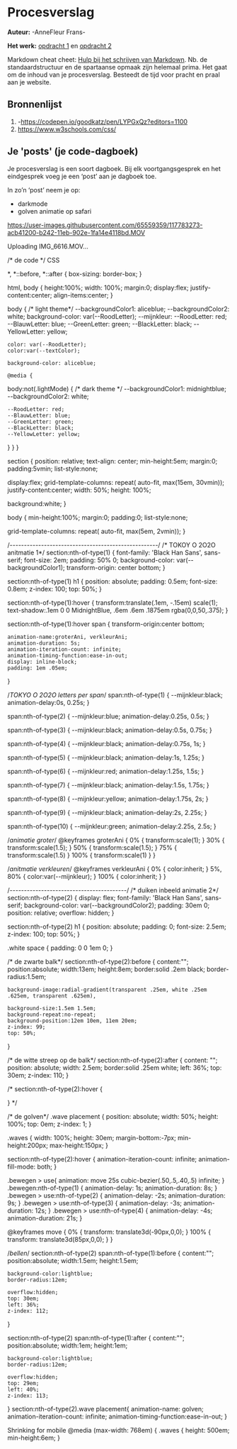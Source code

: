 # Procesverslag
**Auteur:** -AnneFleur Frans-

**Het werk:** [opdracht 1](opdracht1/index.html) en [opdracht 2](opdracht2/index.html)


Markdown cheat cheet: [Hulp bij het schrijven van Markdown](https://github.com/adam-p/markdown-here/wiki/Markdown-Cheatsheet). Nb. de standaardstructuur en de spartaanse opmaak zijn helemaal prima. Het gaat om de inhoud van je procesverslag. Besteedt de tijd voor pracht en praal aan je website.



## Bronnenlijst
1. -https://codepen.io/goodkatz/pen/LYPGxQz?editors=1100
2. https://www.w3schools.com/css/




## Je 'posts' (je code-dagboek)

Je procesverslag is een soort dagboek.
Bij elk voortgangsgesprek en het eindgesprek voeg je een ‘post’ aan je dagboek toe.

In zo’n ‘post’ neem je op:
- darkmode 
- golven animatie op safari


https://user-images.githubusercontent.com/65559359/117783273-acb41200-b242-11eb-902e-1fa14e4118bd.MOV


Uploading IMG_6616.MOV…




/* de code */
CSS 

*, *::before, *::after {
  box-sizing: border-box;
}

html, body {
  height:100%;
  width: 100%;
  margin:0;
  display:flex;
    justify-content:center;
    align-items:center;
}

body {
/*    light theme*/
    --backgroundColor1: aliceblue;
    --backgroundColor2: white;
    background-color: var(--RoodLetter);
    --mijnkleur:
    --RoodLetter: red;
    --BlauwLetter: blue;
    --GreenLetter: green;
    --BlackLetter: black;
    --YellowLetter: yellow;

    color: var(--RoodLetter);
    color:var(--textColor);

    background-color: aliceblue;

    @media {
  body:not(.lightMode) {
    /* dark theme */
    --backgroundColor1: midnightblue;
    --backgroundColor2: white;

    --RoodLetter: red;
    --BlauwLetter: blue;
    --GreenLetter: green;
    --BlackLetter: black;
    --YellowLetter: yellow;
  }
}
}

section {
    position: relative;
    text-align: center;
  min-height:5em;
  margin:0;
  padding:5vmin;
  list-style:none;

  display:flex;
  grid-template-columns: repeat( auto-fit, max(15em, 30vmin));
  justify-content:center;
  width: 50%;
  height: 100%;

  background:white;
}

body {
  min-height:100%;
  margin:0;
  padding:0;
  list-style:none;

  grid-template-columns: repeat( auto-fit, max(5em, 2vmin));
}

/*----------------------------------------------------*/
/* TOKOY O 2O2O anitmatie 1*/
section:nth-of-type(1) {
     font-family: 'Black Han Sans', sans-serif;
    font-size: 2em;
    padding: 50% 0;
    background-color: var(--backgroundColor1);
    transform-origin: center bottom;
}

section:nth-of-type(1) h1 {
    position: absolute;
    padding: 0.5em;
    font-size: 0.8em;
    z-index: 100;
    top: 50%;
}

section:nth-of-type(1):hover {
    transform:translate(.1em, -.15em) scale(1);
    text-shadow:.1em 0 0 MidnightBlue, .6em .6em .1875em rgba(0,0,50,.375);
}

section:nth-of-type(1):hover span {
    transform-origin:center bottom;

    animation-name:groterAni, verkleurAni;
    animation-duration: 5s;
    animation-iteration-count: infinite;
    animation-timing-function:ease-in-out;
    display: inline-block;
    padding: 1em .05em;
}


/*TOKYO O 2O2O letters per span*/
span:nth-of-type(1) {
    --mijnkleur:black;
    animation-delay:0s, 0.25s;
}

span:nth-of-type(2) {
    --mijnkleur:blue;
    animation-delay:0.25s, 0.5s;
}

span:nth-of-type(3) {
    --mijnkleur:black;
    animation-delay:0.5s, 0.75s;
}

span:nth-of-type(4) {
    --mijnkleur:black;
    animation-delay:0.75s, 1s;
}

span:nth-of-type(5) {
    --mijnkleur:black;
    animation-delay:1s, 1.25s;
}

span:nth-of-type(6) {
    --mijnkleur:red;
    animation-delay:1.25s, 1.5s;
}

span:nth-of-type(7) {
    --mijnkleur:black;
    animation-delay:1.5s, 1.75s;
}

span:nth-of-type(8) {
    --mijnkleur:yellow;
    animation-delay:1.75s, 2s;
}

span:nth-of-type(9) {
    --mijnkleur:black;
    animation-delay:2s, 2.25s;
}

span:nth-of-type(10) {
    --mijnkleur:green;
    animation-delay:2.25s, 2.5s;
}

/*animatie groter*/
@keyframes groterAni {
    0% {
        transform:scale(1);
    }
    30% {
        transform:scale(1.5);
    }
    50% {
        transform:scale(1.5);
    }
    75% {
        transform:scale(1.5)
    }
    100% {
        transform:scale(1)
    }
}

/*anitmatie verkleuren*/
@keyframes verkleurAni {
    0% {
        color:inherit;
    }
    5%, 80% {
        color:var(--mijnkleur);
    }
    100% {
        color:inherit;
    }
}

/*-----------------------------------------*/
/* duiken inbeeld animatie 2*/
section:nth-of-type(2) {
    display: flex;
    font-family: 'Black Han Sans', sans-serif;
    background-color: var(--backgroundColor2);
    padding: 30em 0;
    position: relative;
    overflow: hidden;
}

section:nth-of-type(2) h1 {
    position: absolute;
    padding: 0;
    font-size: 2.5em;
    z-index: 100;
    top: 50%;
}

.white space {
    padding: 0 0 1em 0;
}

/* de zwarte balk*/
section:nth-of-type(2):before {
    content:"";
    position:absolute;
    width:13em; height:8em;
    border:solid .2em black;
    border-radius:1.5em;

    background-image:radial-gradient(transparent .25em, white .25em .625em, transparent .625em),

    background-size:1.5em 1.5em;
    background-repeat:no-repeat;
    background-position:12em 10em, 11em 20em;
    z-index: 99;
    top: 50%;
}

/* de witte streep op de balk*/
section:nth-of-type(2):after {
    content: "";
    position: absolute;
    width: 2.5em;
    border:solid .25em white;
    left: 36%;
    top: 30em;
    z-index: 110;
}

/*
section:nth-of-type(2):hover {

}
*/

/* de golven*/
.wave placement {
  position: absolute;
    width: 50%;
    height: 100%;
    top: 0em;
    z-index: 1;
}

.waves {
  width: 100%;
  height: 30em;
  margin-bottom:-7px;
  min-height:200px;
  max-height:150px;
}

section:nth-of-type(2):hover {
    animation-iteration-count: infinite;
    animation-fill-mode: both;
}

.bewegen > use{
  animation: move 25s cubic-bezier(.50,.5,.40,.5) infinite;
}
.bewegen:nth-of-type(1) {
  animation-delay: 1s;
  animation-duration: 8s;
}
.bewegen > use:nth-of-type(2) {
  animation-delay: -2s;
  animation-duration: 9s;
}
.bewegen > use:nth-of-type(3) {
  animation-delay: -3s;
  animation-duration: 12s;
}
.bewegen > use:nth-of-type(4) {
  animation-delay: -4s;
  animation-duration: 21s;
}

@keyframes move {
  0% {
   transform: translate3d(-90px,0,0);
  }
  100% {
    transform: translate3d(85px,0,0);
  }
}

/*bellen*/
section:nth-of-type(2) span:nth-of-type(1):before {
    content:"";
    position:absolute;
    width:1.5em; height:1.5em;

    background-color:lightblue;
    border-radius:12em;

    overflow:hidden;
    top: 30em;
    left: 36%;
    z-index: 112;
}

section:nth-of-type(2) span:nth-of-type(1):after {
    content:"";
    position:absolute;
    width:1em; height:1em;

    background-color:lightblue;
    border-radius:12em;

    overflow:hidden;
    top: 29em;
    left: 40%;
    z-index: 113;
}
section:nth-of-type(2).wave placement{
animation-name: golven;
    animation-iteration-count: infinite;
    animation-timing-function:ease-in-out;
}

Shrinking for mobile
@media (max-width: 768em) {
  .waves {
    height: 500em;
    min-height:6em;
  }

